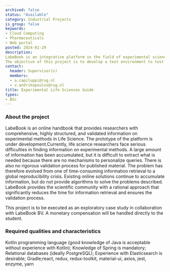 ```yaml
---
archived: false
status: "Available"
category: Industrial Projects
is_group: false
keywords:
- Cloud Computing
- Pharmaceuticals
- Web portal
posted: 2024-01-29
description: 
LabeBook is an integrative platform in the field of experimental science. The platform includes updatable databases, containing integrated information required for the implementation of experimental biological methods. LabeBook solves the problem of time costs, rigor, reproducibility and expendables selection.
The objective of this project is to develop a test environment to test the key functionality of the LabeBook platform.
contact:
  header: Supervisor(s)
  members:
  - a.capiluppi@rug.nl
  - v.andrikopoulos@rug.nl
title: Experimental Life Sciences Guide
types:
- BSc
---
```


### About the project
LabeBook is an online handbook that provides researchers with comprehensive, highly structured, and
validated information on experimental methods in Life Science. The prototype of the platform is under
development.Currently, life science researchers face serious difficulties in finding information on experimental
methods. A large amount of information has been accumulated, but it is difficult to extract what is
needed because there are no mechanisms to personalize queries. There is also no rigorous validation
process for published material. The problem has therefore evolved from one of time-consuming
information retrieval to a global reproducibility crisis. Existing online solutions continue to accumulate
information, but do not provide algorithms to solve the problems described.
LabeBook provides the scientific community with a rational approach that significantly reduces the time
for information retrieval and ensures the validation process.

This project is to be executed as an exploratory case study in collaboration with LabeBook BV. A monetary compensation will be handled directly to the student. 

###  Required qualities and characteristics

Kotlin programming language (good knowledge of Java is acceptable without experience with Kotlin);
Knowledge of Spring is mandatory; Relational databases (ideally PostgreSQL); Experience with
Elasticsearch is desirable; Gradle;react, redux, redux-toolkit, material-ui, axios, jest, enzyme, yarn

